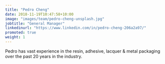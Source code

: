 ```yaml
---
title: "Pedro Cheng"
date: 2018-11-19T10:47:58+10:00
image: "images/team/pedro-cheng-unsplash.jpg"
jobtitle: "General Manager"
linkedinurl: "https://www.linkedin.com/in/pedro-cheng-206a2a97/"
promoted: true
weight: 1
---
```


Pedro has vast experience in the resin, adhesive, lacquer & metal packaging over the past 20 years in the industry.
